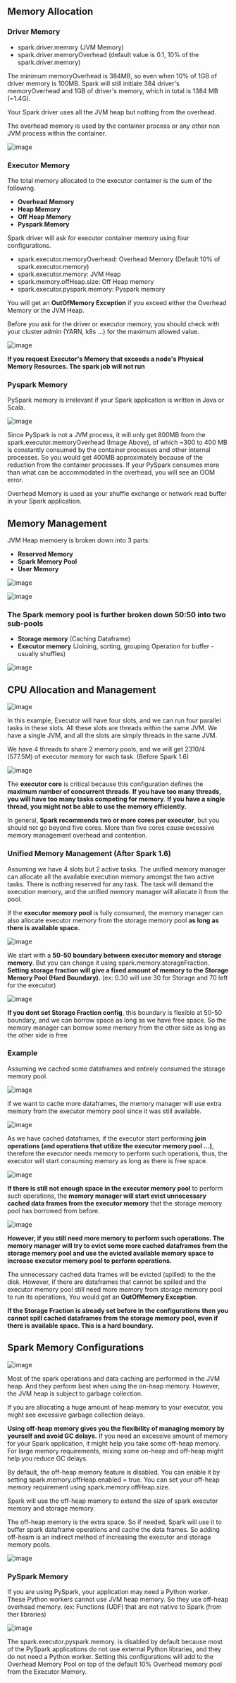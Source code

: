 ## Memory Allocation

### Driver Memory
- spark.driver.memory (JVM Memory)
- spark.driver.memoryOverhead (default value is 0.1, 10% of the spark.driver.memory) 

The minimum memoryOverhead is 384MB, so even when 10% of 1GB of driver memory is 100MB. Spark will still initiate 384 driver's memoryOverhead and 1GB of driver's memory, which in total is 1384 MB (~1.4G).

Your Spark driver uses all the JVM heap but nothing from the overhead.

The overhead memory is used by the container process or any other non JVM process within the container. 

![image](https://user-images.githubusercontent.com/59940078/170871183-434cd5d9-c131-4491-b779-c0ea9f55bf26.png)

### Executor Memory

The total memory allocated to the executor container is the sum of the following.

- **Overhead Memory**
- **Heap Memory**
- **Off Heap Memory**
- **Pyspark Memory**

Spark driver will ask for executor container memory using four configurations. 

- spark.executor.memoryOverhead: Overhead Memory (Default 10% of spark.executor.memory)
- spark.executor.memory: JVM Heap
- spark.memory.offHeap.size: Off Heap memory
- spark.executor.pyspark.memory: Pyspark memory

You will get an **OutOfMemory Exception** if you exceed either the Overhead Memory or the JVM Heap.

Before you ask for the driver or executor memory, you should check with your cluster admin (YARN, k8s ...) for the maximum allowed value.

![image](https://user-images.githubusercontent.com/59940078/170871837-d29ff579-84f3-4aed-9b26-fb6d9ba818df.png)


**If you request Executor's Memory that exceeds a node's Physical Memory Resources. The spark job will not run**

### Pyspark Memory
PySpark memory is irrelevant if your Spark application is written in Java or Scala. 

![image](https://user-images.githubusercontent.com/59940078/170871968-6e7ec12c-a04a-40f7-9d29-bb0a576f052c.png)

Since PySpark is not a JVM process, it will only get 800MB from the spark.executor.memoryOverhead (Image Above), of which ~300 to 400 MB is constantly consumed by the container processes and other internal processes. So you would get 400MB approximately because of the reduction from the container processes. If your PySpark consumes more than what can be accommodated in the overhead, you will see an OOM error.

Overhead Memory is used as your shuffle exchange or network read buffer in your Spark application.

## Memory Management

JVM Heap memoery is broken down into 3 parts:
- **Reserved Memory**
- **Spark Memory Pool**
- **User Memory**

![image](https://user-images.githubusercontent.com/59940078/182023951-992960e1-a98e-4aec-a624-7458118dfc51.png)

![image](https://user-images.githubusercontent.com/59940078/170874859-2ecd49e6-e7b9-4dbf-9334-d297d610a241.png)

### The Spark memory pool is further broken down 50:50 into two sub-pools 
- **Storage memory** (Caching Dataframe)
- **Executor memory** (Joining, sorting, grouping Operation for buffer - usually shuffles)

![image](https://user-images.githubusercontent.com/59940078/170875083-26bfd332-40b6-49c5-9dac-d2ee92b24cd7.png)

## CPU Allocation and Management

![image](https://user-images.githubusercontent.com/59940078/170875284-8c88135e-325b-4f6c-a624-65fd7241c658.png)

In this example, Executor will have four slots, and we can run four parallel tasks in these slots.
All these slots are threads within the same JVM. We have a single JVM, and all the slots are simply threads in the same JVM.

We have 4 threads to share 2 memory pools, and we will get 2310/4 (577.5M) of executor memory for each task. (Before Spark 1.6)

![image](https://user-images.githubusercontent.com/59940078/170875655-2e410c26-41a2-4293-8869-1e90357c87f5.png)

The **executor core** is critical because this configuration defines the **maximum number of concurrent threads**. **If you have too many threads, you will have too many tasks competing for memory**. **If you have a single thread, you might not be able to use the memory efficiently.**

In general, **Spark recommends two or more cores per executor**, but you should not go beyond five cores. More than five cores cause excessive memory management overhead and contention.

### Unified Memory Management (After Spark 1.6)

Assuming we have 4 slots but 2 active tasks. The unified memory manager can allocate all the available execution memory amongst the two active tasks. There is nothing reserved for any task.
The task will demand the execution memory, and the unified memory manager will allocate it from the pool.

If the **executor memory pool** is fully consumed, the memory manager can also allocate executor memory from the storage memory pool **as long as there is available space.**

![image](https://user-images.githubusercontent.com/59940078/170875721-986c0f50-96a4-4227-9582-3deda27af06d.png)

We start with a **50-50 boundary between executor memory and storage memory**. But you can change it using spark.memory.storageFraction. **Setting storage fraction will give a fixed amount of memory to the Storage Memory Pool (Hard Boundary).** (ex: 0.30 will use 30 for Storage and 70 left for the executor)

![image](https://user-images.githubusercontent.com/59940078/170875760-013c6cdd-6d17-40ce-9e85-d3959e5bb3e8.png)

**If you dont set Storage Fraction config**, this boundary is flexible at 50-50 boundary, and we can borrow space as long as we have free space.
So the memory manager can borrow some memory from the other side as long as the other side is free

### Example
Assuming we cached some dataframes and entirely consumed the storage memory pool.

![image](https://user-images.githubusercontent.com/59940078/170875898-f1435b91-351d-418d-817f-7ff1c710be55.png)

if we want to cache more dataframes, the memory manager will use extra memory from the executor memory pool since it was still available.

![image](https://user-images.githubusercontent.com/59940078/170875907-07e859c0-0370-45a1-82b4-13324e104934.png)

As we have cached dataframes, if the executor start performing **join operations (and operations that utilize the executor memory pool ...)**, therefore the executor needs memory to perform such operations, thus, the executor will start consuming memory as long as there is free space.

![image](https://user-images.githubusercontent.com/59940078/170875993-43b2ebff-6d83-4c0e-9620-ceb2e3706bf4.png)

**If there is still not enough space in the executor memory pool** to perform such operations, the **memory manager will start evict unnecessary cached data frames from the executor memory** that the storage memory pool has borrowed from before. 

![image](https://user-images.githubusercontent.com/59940078/170876148-e0352926-2a14-4221-aebc-19bd7836dbe6.png)

**However, if you still need more memory to perform such operations. The memory manager will try to evict some more cached dataframes from the storage memory pool and use the evicted available memory space to increase executor memory pool to perform operations.**

The unnecessary cached data frames will be evicted (spilled) to the the disk. However, if there are dataframes that cannot be spilled and the executor memory pool still need more memory from storage memory pool to run its operations, You would get an **OutOfMemory Exception**.

**If the Storage Fraction is already set before in the configurations then you cannot spill cached dataframes from the storage memory pool, even if there is available space. This is a hard boundary.**

## Spark Memory Configurations

![image](https://user-images.githubusercontent.com/59940078/170877119-2d2990d8-e4d1-47d6-9fd6-6afd922c8feb.png)

Most of the spark operations and data caching are performed in the JVM heap. And they perform best when using the on-heap memory. However, the JVM heap is subject to garbage collection. 

If you are allocating a huge amount of heap memory to your executor, you might see excessive garbage collection delays.

**Using off-heap memory gives you the flexibility of managing memory by yourself and avoid GC delays.**
If you need an excessive amount of memory for your Spark application, it might help you take some off-heap memory. For large memory requirements, mixing some on-heap and off-heap might help you reduce GC delays.

By default, the off-heap memory feature is disabled.
You can enable it by setting spark.memory.offHeap.enabled = true.
You can set your off-heap memory requirement using spark.memory.offHeap.size.

Spark will use the off-heap memory to extend the size of spark executor memory and storage memory.

The off-heap memory is the extra space. So if needed, Spark will use it to buffer spark dataframe operations and cache the data frames. So adding off-heam is an indirect method of increasing the executor and storage memory pools.

![image](https://user-images.githubusercontent.com/59940078/170877357-df2a812f-9bb0-406a-a27d-92370ad8314c.png)

### PySpark Memory

If you are using PySpark, your application may need a Python worker. These Python workers cannot use JVM heap memory. So they use off-heap overhead memory. (ex: Functions (UDF) that are not native to Spark (from ther libraries)

![image](https://user-images.githubusercontent.com/59940078/170877406-73ddfb78-87fe-455b-8255-3a2431ae3352.png)

The spark.executor.pyspark.memory. is disabled by default because most of the PySpark applications do not use external Python libraries, and they do not need a Python worker. Setting this configurations will add to the Overhead Memory Pool on top of the default 10% Overhead memory pool from the Executor Memory.
